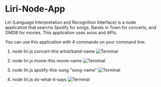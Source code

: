 # Liri-Node-App

Liri (Language Interpretation and Recognition Interface) is a node application that searchs Spotify for songs, Bands in Town for concerts, and OMDB for movies. This application uses axios and APIs. 

You can use this application with 4 commands on your command line:
1. node liri.js concert-this artist/band-name
![Terminal](./1.png)

2. node liri.js movie-this movie-name
![Terminal](./2.png)

3. node liri.js spotify-this-song "song-name"
![Terminal](./3.png)

4. node liri.js do-what-it-says
![Terminal](./4.png)

